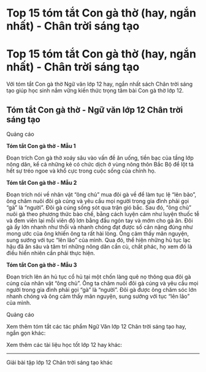 # Top 15 tóm tắt Con gà thờ (hay, ngắn nhất) - Chân trời sáng tạo

# Top 15 tóm tắt Con gà thờ (hay, ngắn nhất) - Chân trời sáng tạo

Với tóm tắt Con gà thờ Ngữ văn lớp 12 hay, ngắn nhất sách Chân trời sáng tạo giúp học sinh nắm vững kiến thức trọng tâm bài Con gà thờ lớp 12.

## Tóm tắt Con gà thờ - Ngữ văn lớp 12 Chân trời sáng tạo

Quảng cáo

**Tóm tắt Con gà thờ - Mẫu 1**

Đoạn trích Con gà thờ xoáy sâu vào vấn đề ăn uống, tiền bạc của tầng lớp nông dân, kể cả những kẻ có chức dịch ở vùng nông thôn Bắc Bộ để lột tả hết sự tréo ngoe và khổ cực trong cuộc sống của chính họ.

**Tóm tắt Con gà thờ - Mẫu 2**

Đoạn trích nói về nhân vật “ông chủ” mua đôi gà về để làm tục lệ “lên bão”, ông chăm nuôi đôi gà cúng và yêu cầu mọi người trong gia đình phải gọi “gà” là “người”. Đôi gà cúng sống sót qua trận gió bắc. Sau đó, “ông chủ” nuôi gà theo phương thức bào chế, bằng cách luyện cám như luyện thuốc tễ và đem viên lại mỗi viên độ lơn bằng đầu ngón tay và mớm cho gà ăn. Đôi gà ấy lớn nhanh như thổi và nhanh chóng đạt được số cân nặng đúng như mong ước của ông khiến ông ta rất hài lòng. Ông cảm thấy mãn nguyện, sung sướng với tục “lên lão” của mình. Qua đó, thể hiện những hủ tục lạc hậu đã ăn sâu và tâm trí những nông dân cần cù, chất phác, họ xem đó là điều hiển nhiên cần phải thực hiện.

**Tóm tắt Con gà thờ - Mẫu 3**

Đoạn trích lên án hủ tục cổ hủ tại một chốn làng quê nọ thông qua đôi gà cúng của nhân vật “ông chủ”. Ông ta chăm nuôi đôi gà cúng và yêu cầu mọi người trong gia đình phải gọi “gà” là “người”. Đôi gà được ông chăm sóc lớn nhanh chóng và ông cảm thấy mãn nguyện, sung sướng với tục “lên lão” của mình.

Quảng cáo

Xem thêm tóm tắt các tác phẩm Ngữ Văn lớp 12 Chân trời sáng tạo hay, ngắn gọn khác:

Xem thêm các tài liệu học tốt lớp 12 hay khác:

* * *

Giải bài tập lớp 12 Chân trời sáng tạo khác
